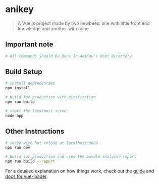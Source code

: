 # anikey

> A Vue.js project made by two newbees: one with little front end knowledge and another with none

## Important note

```bash
# All Commands Should Be Done In AniKey's Root Directory
```

## Build Setup

``` bash
# install dependencies
npm install

# build for production with minification
npm run build

# start the localhost server
node app
```

## Other Instructions

``` bash
# serve with hot reload at localhost:8080
npm run dev

# build for production and view the bundle analyzer report
npm run build --report
```

For a detailed explanation on how things work, check out the [guide](http://vuejs-templates.github.io/webpack/) and [docs for vue-loader](http://vuejs.github.io/vue-loader).
